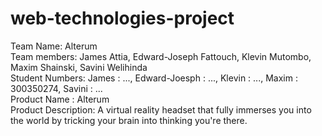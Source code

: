 # web-technologies-project

<p>Team Name: Alterum <br>
Team members: James Attia, Edward-Joseph Fattouch, Klevin Mutombo, Maxim Shainski, Savini Welihinda <br>
Student Numbers: James : ..., Edward-Joesph : ..., Klevin : ..., Maxim : 300350274, Savini : ... <br>
Product Name : Alterum <br>
Product Description: A virtual reality headset that fully immerses you into the world by tricking your brain into thinking you're there. </p>
